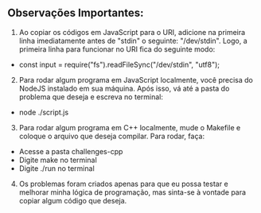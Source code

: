 ## Observações Importantes:

1) Ao copiar os códigos em JavaScript para o URI, adicione na primeira linha imediatamente antes de "stdin" o seguinte: "/dev/stdin". Logo, a primeira linha para funcionar no URI fica do seguinte modo:

- const input = require("fs").readFileSync("/dev/stdin", "utf8");

2) Para rodar algum programa em JavaScript localmente, você precisa do NodeJS instalado em sua máquina. Após isso, vá até a pasta do problema que deseja e escreva no terminal:

- node ./script.js

3) Para rodar algum programa em C++ localmente, mude o Makefile e coloque o arquivo que deseja compilar. Para rodar, faça:
- Acesse a pasta challenges-cpp
- Digite make no terminal
- Digite ./run no terminal

4) Os problemas foram criados apenas para que eu possa testar e melhorar minha lógica de programação, mas sinta-se à vontade para copiar algum código que deseja.


